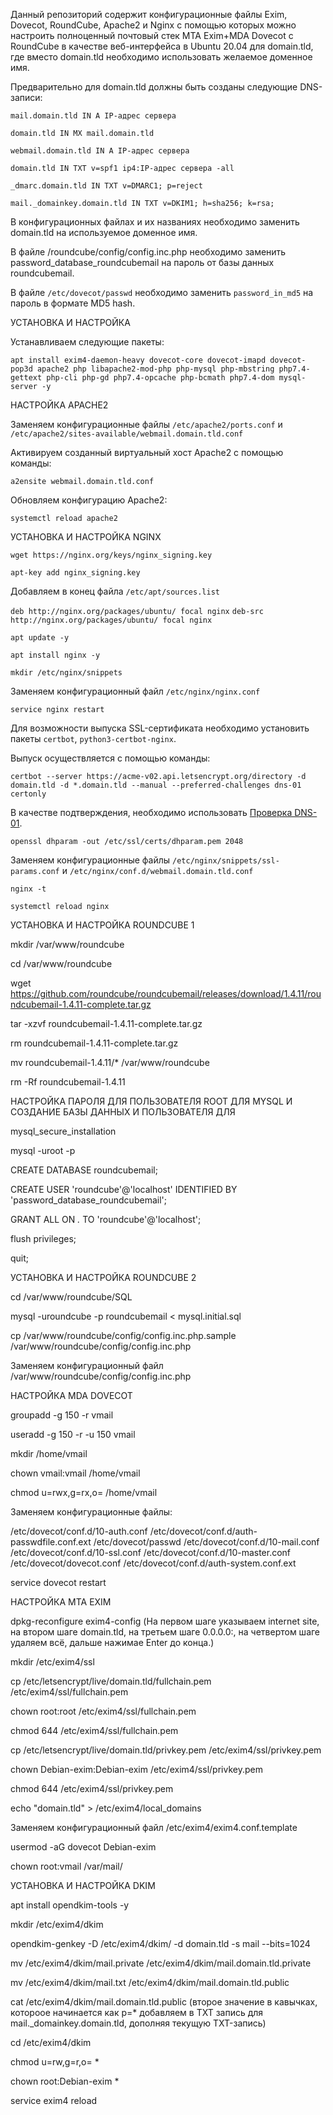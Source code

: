 Данный репозиторий содержит конфигурационные файлы Exim, Dovecot, RoundCube, Apache2 и Nginx с помощью которых можно настроить полноценный почтовый стек MTA Exim+MDA Dovecot c RoundCube в качестве веб-интерфейса в Ubuntu 20.04 для domain.tld, где вместо domain.tld необходимо использовать желаемое доменное имя.

Предварительно для domain.tld должны быть созданы следующие DNS-записи:

```
mail.domain.tld IN A IP-адрес сервера

domain.tld IN MX mail.domain.tld

webmail.domain.tld IN A IP-адрес сервера

domain.tld IN TXT v=spf1 ip4:IP-адрес сервера -all

_dmarc.domain.tld IN TXT v=DMARC1; p=reject

mail._domainkey.domain.tld IN TXT v=DKIM1; h=sha256; k=rsa; 
```

В конфигурационных файлах и их названиях необходимо заменить domain.tld на используемое доменное имя.

В файле /roundcube/config/config.inc.php необходимо заменить password_database_roundcubemail на пароль от базы данных roundcubemail.

В файле `/etc/dovecot/passwd` необходимо заменить `password_in_md5` на пароль в формате MD5 hash.






УСТАНОВКА И НАСТРОЙКА 

Устанавливаем следующие пакеты:

`apt install exim4-daemon-heavy dovecot-core dovecot-imapd dovecot-pop3d apache2 php libapache2-mod-php php-mysql php-mbstring php7.4-gettext php-cli php-gd php7.4-opcache php-bcmath php7.4-dom mysql-server -y`





НАСТРОЙКА APACHE2

Заменяем конфигурационные файлы `/etc/apache2/ports.conf` и `/etc/apache2/sites-available/webmail.domain.tld.conf`

Активируем созданный виртуальный хост Apache2 с помощью команды:

`a2ensite webmail.domain.tld.conf`

Обновляем конфигурацию Apache2:

`systemctl reload apache2`





УСТАНОВКА И НАСТРОЙКА NGINX

`wget https://nginx.org/keys/nginx_signing.key`

`apt-key add nginx_signing.key`

Добавляем в конец файла `/etc/apt/sources.list`

`deb http://nginx.org/packages/ubuntu/ focal nginx`
`deb-src http://nginx.org/packages/ubuntu/ focal nginx`

`apt update -y`

`apt install nginx -y`

`mkdir /etc/nginx/snippets`

Заменяем конфигурационный файл `/etc/nginx/nginx.conf`

`service nginx restart`

Для возможности выпуска SSL-сертификата необходимо установить пакеты `certbot`, `python3-certbot-nginx`.

Выпуск осуществляется с помощью команды:

```
certbot --server https://acme-v02.api.letsencrypt.org/directory -d domain.tld -d *.domain.tld --manual --preferred-challenges dns-01 certonly
```

В качестве подтверждения, необходимо использовать [Проверка DNS-01](https://letsencrypt.org/ru/docs/challenge-types/).

`openssl dhparam -out /etc/ssl/certs/dhparam.pem 2048`

Заменяем конфигурационные файлы `/etc/nginx/snippets/ssl-params.conf` и `/etc/nginx/conf.d/webmail.domain.tld.conf`

`nginx -t`

`systemctl reload nginx`





УСТАНОВКА И НАСТРОЙКА ROUNDCUBE 1

mkdir /var/www/roundcube

cd /var/www/roundcube

wget https://github.com/roundcube/roundcubemail/releases/download/1.4.11/roundcubemail-1.4.11-complete.tar.gz

tar -xzvf roundcubemail-1.4.11-complete.tar.gz

rm roundcubemail-1.4.11-complete.tar.gz

mv roundcubemail-1.4.11/* /var/www/roundcube

rm -Rf roundcubemail-1.4.11




НАСТРОЙКА ПАРОЛЯ ДЛЯ ПОЛЬЗОВАТЕЛЯ ROOT ДЛЯ MYSQL И СОЗДАНИЕ БАЗЫ ДАННЫХ И ПОЛЬЗОВАТЕЛЯ ДЛЯ 

mysql_secure_installation 

mysql -uroot -p

CREATE DATABASE roundcubemail;

CREATE USER 'roundcube'@'localhost' IDENTIFIED BY 'password_database_roundcubemail';

GRANT ALL ON *.* TO 'roundcube'@'localhost';

flush privileges;

quit;





УСТАНОВКА И НАСТРОЙКА ROUNDCUBE 2

cd /var/www/roundcube/SQL

mysql -uroundcube -p roundcubemail < mysql.initial.sql

cp /var/www/roundcube/config/config.inc.php.sample /var/www/roundcube/config/config.inc.php

Заменяем конфигурационный файл /var/www/roundcube/config/config.inc.php




НАСТРОЙКА MDA DOVECOT

groupadd -g 150 -r vmail

useradd -g 150 -r -u 150 vmail

mkdir /home/vmail

chown vmail:vmail /home/vmail

chmod u=rwx,g=rx,o= /home/vmail

Заменяем конфигурационные файлы:

/etc/dovecot/conf.d/10-auth.conf
/etc/dovecot/conf.d/auth-passwdfile.conf.ext
/etc/dovecot/passwd
/etc/dovecot/conf.d/10-mail.conf
/etc/dovecot/conf.d/10-ssl.conf
/etc/dovecot/conf.d/10-master.conf
/etc/dovecot/dovecot.conf
/etc/dovecot/conf.d/auth-system.conf.ext

service dovecot restart

НАСТРОЙКА MTA EXIM

dpkg-reconfigure exim4-config (На первом шаге указываем internet site, на втором шаге domain.tld, на третьем шаге 0.0.0.0:, на четвертом шаге удаляем всё, дальше нажимае Enter до конца.)

mkdir /etc/exim4/ssl

cp /etc/letsencrypt/live/domain.tld/fullchain.pem /etc/exim4/ssl/fullchain.pem

chown root:root /etc/exim4/ssl/fullchain.pem

chmod 644 /etc/exim4/ssl/fullchain.pem

cp /etc/letsencrypt/live/domain.tld/privkey.pem /etc/exim4/ssl/privkey.pem

chown Debian-exim:Debian-exim /etc/exim4/ssl/privkey.pem

chmod 644 /etc/exim4/ssl/privkey.pem

echo "domain.tld" > /etc/exim4/local_domains

Заменяем конфигурационный файл /etc/exim4/exim4.conf.template

usermod -aG dovecot Debian-exim

chown root:vmail /var/mail/





УСТАНОВКА И НАСТРОЙКА DKIM

apt install opendkim-tools -y

mkdir /etc/exim4/dkim

opendkim-genkey -D /etc/exim4/dkim/ -d domain.tld -s mail --bits=1024

mv /etc/exim4/dkim/mail.private /etc/exim4/dkim/mail.domain.tld.private

mv /etc/exim4/dkim/mail.txt /etc/exim4/dkim/mail.domain.tld.public

cat /etc/exim4/dkim/mail.domain.tld.public (второе значение в кавычках, котороое начинается как p=* добавляем в TXT запись для mail._domainkey.domain.tld, дополняя текущую TXT-запись)

cd /etc/exim4/dkim

chmod u=rw,g=r,o= *

chown root:Debian-exim *

service exim4 reload
